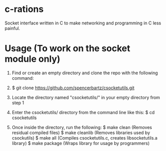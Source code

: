 # c-rations
Socket interface written in C to make networking and programming in C less painful.

# Usage (To work on the socket module only)
1. Find or create an empty directory and clone the repo with the following command:

2. $ git clone https://github.com/spencerbartz/csocketutils.git

3. Locate the directory named "csocketutils/" in your empty directory from step 1

4. Enter the csocketutils/ directory from the command line like this: $ cd csocketutils

5. Once inside the directory, run the following: 
   $ make clean    (Removes residual compiled files)
   $ make cleanlib (Removes libraries used by csockutils)
   $ make all      (Compiles csocketutils.c, creates libsocketutils.a library)
   $ make package  (Wraps library for usage by programmers)

